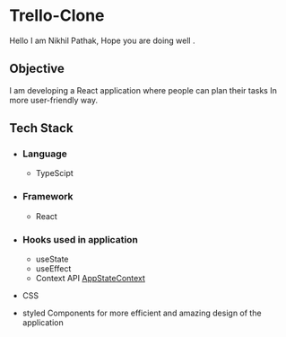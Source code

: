 # Trello-Clone

Hello I am Nikhil Pathak, Hope you are doing well .

## Objective
I am developing a React application where people can plan their tasks In more user-friendly way.

## Tech Stack

- ### Language
    - TypeScipt
      
- ### Framework
    - React
- ### Hooks used in application
    - useState
    - useEffect
    - Context API [AppStateContext](src/AppStateContext.tsx)
      
- CSS
- styled Components for more efficient and amazing design of the application

  
